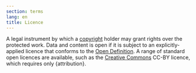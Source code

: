 ```yaml
---
section: terms
lang: en
title: Licence
---
```


A legal instrument by which a [copyright](/glossary/en/terms/copyright/) holder may grant rights over the protected work. Data and content is open if it is subject to an explicitly-applied licence that conforms to the [Open Definition](/glossary/en/terms/open-definition/). A range of standard open licences are available, such as the [Creative Commons](/glossary/en/terms/creative-commons/) CC-BY licence, which requires only {attribution}.